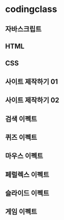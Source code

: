 # codingclass

## 자바스크립트

## HTML

## CSS

## 사이트 제작하기 01   
## 사이트 제작하기 02

## 검색 이펙트   
## 퀴즈 이펙트   
## 마우스 이펙트   
## 페럴렉스 이펙트   
## 슬라이드 이펙트   
## 게임 이펙트

